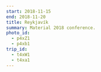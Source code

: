 ```yaml
---
start: 2018-11-15
end: 2018-11-20
title: Reykjavík
summary: Material 2018 conference.
photo_id:
  - p4xZ1
  - p4xb1
trip_id:
  - t4xW1
  - t4xa1
---
```

